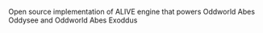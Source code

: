 Open source implementation of ALIVE engine that powers Oddworld Abes Oddysee and Oddworld Abes Exoddus
